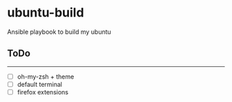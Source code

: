 # ubuntu-build
Ansible playbook to build my ubuntu

## ToDo
--------
- [ ] oh-my-zsh + theme
- [ ] default terminal
- [ ] firefox extensions
